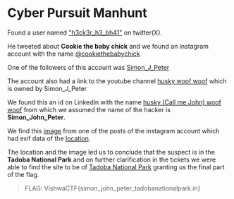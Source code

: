 # Cyber Pursuit Manhunt

Found a user named ["h3ck3r_h3_bh41"](https://twitter.com/h3ck3r_h3_bh41) on twitter(X).

He tweeted about **Cookie the baby chick** and we found an instagram account with the name [@cookiethebabychick](https://www.instagram.com/cookiethebabychick/)

One of the followers of this account was [Simon_J_Peter](https://www.instagram.com/simon_j_peter/)

The account also had a link to the youtube channel [husky woof woof](https://www.youtube.com/@huskywoofwoof) which is owned by Simon_J_Peter

We found this an id on LinkedIn with the name [husky (Call me John) woof woof](https://www.linkedin.com/in/husky-woof-woof-3800342b8/) from which we assumed the name of the hacker is **Simon_John_Peter**.

We find this [image](stock.jpg) from one of the posts of the instagram account which had exif data of the [location](https://www.google.com/maps/place/19%C2%B057'41.5%22N+79%C2%B017'46.1%22E/@19.9622076,79.2897341).

The location and the image led us to conclude that the suspect is in the **Tadoba National Park** and on further clarification in the tickets we were able to find the site to be of [Tadoba National Park](https://www.tadobanationalpark.in/) granting us the final part of the flag.

>FLAG: VishwaCTF{simon_john_peter_tadobanationalpark.in}

